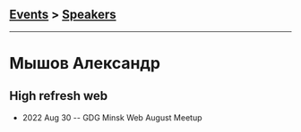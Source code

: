 ## [Events](../README.md) > [Speakers](../speakers.md)
---

# Мышов Александр

## High refresh web
- 2022 Aug 30 -- GDG Minsk Web August Meetup    

